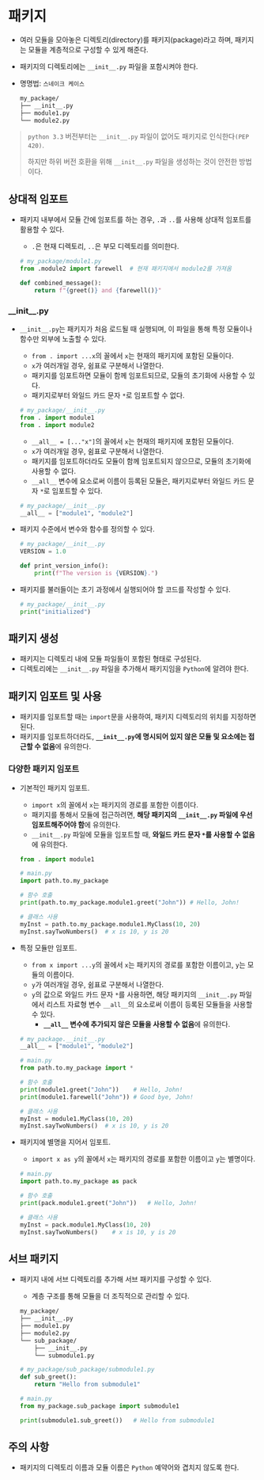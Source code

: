 # 패키지

- 여러 모듈을 모아놓은 디렉토리(directory)를 패키지(package)라고 하며, 패키지는 모듈을 계층적으로 구성할 수 있게 해준다.
- 패키지의 디렉토리에는 `__init__.py` 파일을 포함시켜야 한다.
- 명명법: `스네이크 케이스`

  ```txt
  my_package/
  ├── __init__.py
  ├── module1.py
  └── module2.py
  ```

> `python 3.3` 버전부터는 `__init__.py` 파일이 없어도 패키지로 인식한다`(PEP 420)`.
>
> 하지만 하위 버전 호환을 위해 `__init__.py` 파일을 생성하는 것이 안전한 방법이다.

## 상대적 임포트

- 패키지 내부에서 모듈 간에 임포트를 하는 경우, `.`과 `..`를 사용해 상대적 임포트를 활용할 수 있다.
  - `.`은 현재 디렉토리, `..`은 부모 디렉토리를 의미한다.

  ```py
  # my_package/module1.py
  from .module2 import farewell  # 현재 패키지에서 module2를 가져옴

  def combined_message():
      return f"{greet()} and {farewell()}"
  ```

### \_\_init\_\_.py

- `__init__.py`는 패키지가 처음 로드될 때 실행되며, 이 파일을 통해 특정 모듈이나 함수만 외부에 노출할 수 있다.
  - `from . import ...x`의 꼴에서 `x`는 현재의 패키지에 포함된 모듈이다.
  - `x`가 여러개일 경우, 쉼표로 구분해서 나열한다.
  - 패키지를 임포트하면 모듈이 함께 임포트되므로, 모듈의 초기화에 사용할 수 있다.
  - 패키지로부터 와일드 카드 문자 `*`로 임포트할 수 없다.

  ```py
  # my_package/__init__.py
  from . import module1
  from . import module2
  ```

  - `__all__ = [..."x"]`의 꼴에서 `x`는 현재의 패키지에 포함된 모듈이다.
  - `x`가 여러개일 경우, 쉼표로 구분해서 나열한다.
  - 패키지를 임포트하더라도 모듈이 함께 임포트되지 않으므로, 모듈의 초기화에 사용할 수 없다.
  - `__all__` 변수에 요소로써 이름이 등록된 모듈은, 패키지로부터 와일드 카드 문자 `*`로 임포트할 수 있다.

  ```py
  # my_package/__init__.py
  __all__ = ["module1", "module2"]
  ```

- 패키지 수준에서 변수와 함수를 정의할 수 있다.

  ```py
  # my_package/__init__.py
  VERSION = 1.0

  def print_version_info():
      print(f"The version is {VERSION}.")
  ```

- 패키지를 불러들이는 초기 과정에서 실행되어야 할 코드를 작성할 수 있다.

  ```py
  # my_package/__init__.py
  print("initialized")
  ```

## 패키지 생성

- 패키지는 디렉토리 내에 모듈 파일들이 포함된 형태로 구성된다.
- 디렉토리에는 `__init__.py` 파일을 추가해서 패키지임을 `Python`에 알려야 한다.

## 패키지 임포트 및 사용

- 패키지를 임포트할 때는 `import`문을 사용하여, 패키지 디렉토리의 위치를 지정하면 된다.
- 패키지를 임포트하더라도, **`__init__.py`에 명시되어 있지 않은 모듈 및 요소에는 접근할 수 없음**에 유의한다.

### 다양한 패키지 임포트

- 기본적인 패키지 임포트.
  - `import x`의 꼴에서 `x`는 패키지의 경로를 포함한 이름이다.
  - 패키지를 통해서 모듈에 접근하려면, **해당 패키지의 `__init__.py` 파일에 우선 임포트해주어야 함**에 유의한다.
  - `__init__.py` 파일에 모듈을 임포트할 때, **와일드 카드 문자 `*`를 사용할 수 없음**에 유의한다.

  ```py
  from . import module1
  ```

  ```py
  # main.py
  import path.to.my_package

  # 함수 호출
  print(path.to.my_package.module1.greet("John")) # Hello, John!

  # 클래스 사용
  myInst = path.to.my_package.module1.MyClass(10, 20)
  myInst.sayTwoNumbers()  # x is 10, y is 20
  ```

- 특정 모듈만 임포트.
  - `from x import ...y`의 꼴에서 `x`는 패키지의 경로를 포함한 이름이고, `y`는 모듈의 이름이다.
  - `y`가 여러개일 경우, 쉼표로 구분해서 나열한다.
  - `y`의 값으로 와일드 카드 문자 `*`를 사용하면, 해당 패키지의 `__init__.py` 파일에서 리스트 자료형 변수 `__all__`의 요소로써 이름이 등록된 모듈들을 사용할 수 있다.
    - **`__all__` 변수에 추가되지 않은 모듈을 사용할 수 없음**에 유의한다.

  ```py
  # my_package.__init__.py
  __all__ = ["module1", "module2"]
  ```

  ```py
  # main.py
  from path.to.my_package import *

  # 함수 호출
  print(module1.greet("John"))    # Hello, John!
  print(module1.farewell("John")) # Good bye, John!

  # 클래스 사용
  myInst = module1.MyClass(10, 20)
  myInst.sayTwoNumbers()  # x is 10, y is 20
  ```

- 패키지에 별명을 지어서 임포트.
  - `import x as y`의 꼴에서 `x`는 패키지의 경로를 포함한 이름이고 `y`는 별명이다.

  ```py
  # main.py
  import path.to.my_package as pack

  # 함수 호출
  print(pack.module1.greet("John"))   # Hello, John!

  # 클래스 사용
  myInst = pack.module1.MyClass(10, 20)
  myInst.sayTwoNumbers()    # x is 10, y is 20
  ```

## 서브 패키지

- 패키지 내에 서브 디렉토리를 추가해 서브 패키지를 구성할 수 있다.
  - 계층 구조를 통해 모듈을 더 조직적으로 관리할 수 있다.

  ```txt
  my_package/
  ├── __init__.py
  ├── module1.py
  ├── module2.py
  └── sub_package/
      ├── __init__.py
      └── submodule1.py
  ```

  ```py
  # my_package/sub_package/submodule1.py
  def sub_greet():
      return "Hello from submodule1"
  ```

  ```py
  # main.py
  from my_package.sub_package import submodule1

  print(submodule1.sub_greet())   # Hello from submodule1
  ```

## 주의 사항

- 패키지의 디렉토리 이름과 모듈 이름은 `Python` 예약어와 겹치지 않도록 한다.
